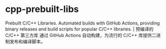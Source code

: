 # cpp-prebuilt-libs
Prebuilt C/C++ Libraries. Automated builds with GitHub Actions, providing binary releases and build scripts for popular C/C++ libraries. |  预编译的 C/C++ 第三方库 通过 GitHub Actions 自动构建，为流行的 C/C++ 库提供二进制发布和编译脚本。
